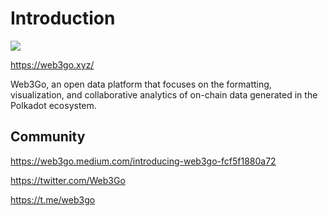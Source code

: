 # Introduction
<img src='https://web3go.xyz/static/Web3Go.logo-h.png'> 

https://web3go.xyz/

Web3Go, an open data platform that focuses on the formatting, visualization, and collaborative analytics of on-chain data generated in the Polkadot ecosystem.

## Community 
https://web3go.medium.com/introducing-web3go-fcf5f1880a72
 
https://twitter.com/Web3Go
 
https://t.me/web3go

